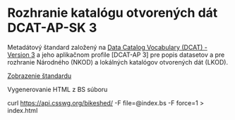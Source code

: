 # Rozhranie katalógu otvorených dát DCAT-AP-SK 3
Metadátový štandard založený na [Data Catalog Vocabulary (DCAT) - Version 3][DCAT3] a jeho aplikačnom profile [DCAT-AP 3] pre popis datasetov a pre rozhranie Národného (NKOD) a lokálných katalógov otvorených dát (LKOD).

[Zobrazenie štandardu](https://htmlpreview.github.io/?https://github.com/slovak-egov/centralny-model-udajov/blob/develop/tbox/national/dcat-ap-sk/index.html)

[DCAT3]: https://www.w3.org/TR/vocab-dcat-3/ "Data Catalog Vocabulary (DCAT) - Version 3"
[DCAT-AP-3]: https://joinup.ec.europa.eu/collection/semic-support-centre/solution/dcat-application-profile-data-portals-europe/release/300 "DCAT Application Profile for data portals in Europe (DCAT-AP) 3.0.0"
[PREVIEW]: https://htmlpreview.github.io/?https://github.com/datova-kancelaria/dcat-ap-sk-2.0/blob/develop/index.html

Vygenerovanie HTML z BS súboru

	
curl https://api.csswg.org/bikeshed/ -F file=@index.bs -F force=1 > index.html